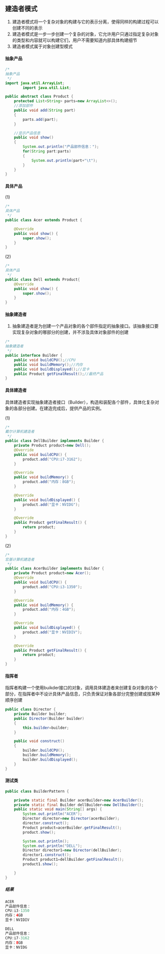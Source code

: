 ## 建造者模式
1. 建造者模式将一个复杂对象的构建与它的表示分离，使得同样的构建过程可以创建不同的表示
2. 建造者模式是一步一步创建一个复杂的对象，它允许用户只通过指定复杂对象的类型和内容就可以构建它们，用户不需要知道内部具体构建细节
3. 建造者模式属于对象创建型模式

#### 抽象产品
```java
/*
抽象产品
 */
import java.util.ArrayList;
        import java.util.List;

public abstract class Product {
    protected List<String> parts=new ArrayList<>();
    //添加部件
    public void add(String part)
    {
        parts.add(part);
    }

    //显示产品信息
    public void show()
    {
        System.out.println("产品部件信息：");
        for(String part:parts)
        {
            System.out.println(part+"\t");
        }
    }
}
```
#### 具体产品

(1)
```java
/*
具体产品
 */
public class Acer extends Product {

    @Override
    public void show() {
        super.show();
    }
}
```
(2)
```java
/*
具体产品
 */
public class Dell extends Product{
    @Override
    public void show() {
        super.show();
    }
}

```
#### 抽象建造者
1. 抽象建造者是为创建一个产品对象的各个部件指定的抽象接口。该抽象接口要实现复杂对象的哪部分的创建，并不涉及具体对象部件的创建
```java
/*
抽象建造者
 */
public interface Builder {
    public void buildCPU();//CPU
    public void buildMemory();//内存
    public void buildDisplayed();//显卡
    public Product getFinalResult();//最终产品
}
```
#### 具体建造者
具体建造者实现抽象建造者接口（Builder），构造和装配各个部件，具体化复杂对象的各部分创建。在建造完成后，提供产品的实例。

(1)
```java
/*
戴尔计算机建造者
 */
public class DellBuilder implements Builder {
    private Product product=new Dell();
    @Override
    public void buildCPU() {
        product.add("CPU:i7-3162");
    }

    @Override
    public void buildMemory() {
        product.add("内存：8GB");
    }

    @Override
    public void buildDisplayed() {
        product.add("显卡：NVIDG");
    }

    @Override
    public Product getFinalResult() {
        return product;
    }
}
```
(2)
```java
/*
宏基计算机建造者
 */
public class AcerBuilder implements Builder {
    private Product product=new Acer();
    @Override
    public void buildCPU() {
        product.add("CPU:i3-1350");
    }

    @Override
    public void buildMemory() {
        product.add("内存：4GB");
    }

    @Override
    public void buildDisplayed() {
        product.add("显卡：NVIDIV");
    }

    @Override
    public Product getFinalResult() {
        return product;
    }
}
```
#### 指挥者
指挥者构建一个使用buikder接口的对象，调用具体建造者来创建复杂对象的各个部分，在指挥者中不设计具体产品信息，只负责保证对象各部分完整创建或按某种顺序创建
```java
public class Director {
    private Builder builder;
    public Director(Builder builder)
    {
        this.builder=builder;
    }

    public void construct()
    {
        builder.buildCPU();
        builder.buildMemory();
        builder.buildDisplayed();
    }
}
```
#### 测试类
```java
public class BuilderPattern {

    private static final Builder acerBuilder=new AcerBuilder();
    private static final Builder dellBuilder=new DellBuilder();
    public static void main(String[] args) {
        System.out.println("ACER");
        Director director=new Director(acerBuilder);
        director.construct();
        Product product=acerBuilder.getFinalResult();
        product.show();

        System.out.println();
        System.out.println("DELL");
        Director director1=new Director(dellBuilder);
        director1.construct();
        Product product1=dellBuilder.getFinalResult();
        product1.show();

    }
}
```
##### 结果
```java
ACER
产品部件信息：
CPU:i3-1350	
内存：4GB	
显卡：NVIDIV	

DELL
产品部件信息：
CPU:i7-3162	
内存：8GB	
显卡：NVIDG	
```
